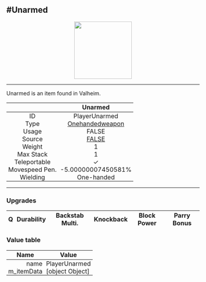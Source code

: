 <meta property="og:title" content="Unarmed - MoreValheim" /><meta property="og:type" content="website" /><meta property="og:image" content="/assets/unarmed.png" /><meta property="og:description" content="Unarmed is an item found in Valheim." /><meta name="theme-color" content="#546D78"><meta name="twitter:card" content="summary_large_image">
#Unarmed
-------------
<style>img {width:20px;}.tb {width:150px;display: block;margin-left: auto;margin-right: auto;}</style>

<style>.md-typeset table:not([class]) th:not([align]) {min-width:unset!important;}</style>
<style>td{padding:0em 0.3em!important;text-align:center!important;border-left:.05rem solid var(--md-default-fg-color--lightest)}</style>

<style>th{padding:0.1em 0.3em!important;text-align:center!important;font-weight:bold}</style>

<style>pre{text-align:right!important}</style>
<style>table tr td:first-child {border-left: 0;};</style>

<figure><img src="/assets/unarmed.png" class="tb" /><figcaption><small></small></figcaption></figure>

-------------

Unarmed is an item found in Valheim.

|        | Unarmed              |
| ----------- | ------------------------------------ |
| ID |PlayerUnarmed
| Type | [Onehandedweapon](../../types/onehandedweapon)
| Usage | FALSE<br>
| Source | [FALSE](../../items/false)
| Weight | 1 |
| Max Stack | 1 |
| Teleportable | ✓
| Movespeed Pen. | -5.00000007450581%
| Wielding | One-handed


-------------

### Upgrades
| Q | Durability | Backstab Multi. | Knockback | Block Power | Parry Bonus
| - | - | - | - | - | - 


### Value table
| Name | Value
| - | - |
| <div style="text-align:right">name</div> | <div style="text-align:left">PlayerUnarmed</div> | 
| <div style="text-align:right">m_itemData</div> | <div style="text-align:left">[object Object]</div> | 